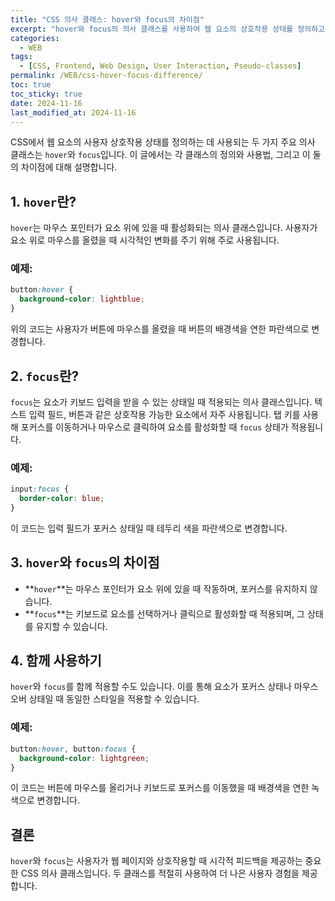 ```yaml
---
title: "CSS 의사 클래스: hover와 focus의 차이점"
excerpt: "hover와 focus의 의사 클래스를 사용하여 웹 요소의 상호작용 상태를 정의하고 스타일링하는 방법에 대해 알아봅니다."
categories:
  - WEB
tags:
  - [CSS, Frontend, Web Design, User Interaction, Pseudo-classes]
permalink: /WEB/css-hover-focus-difference/
toc: true
toc_sticky: true
date: 2024-11-16
last_modified_at: 2024-11-16
---
```


CSS에서 웹 요소의 사용자 상호작용 상태를 정의하는 데 사용되는 두 가지 주요 의사 클래스는 `hover`와 `focus`입니다. 이 글에서는 각 클래스의 정의와 사용법, 그리고 이 둘의 차이점에 대해 설명합니다.

## 1. `hover`란?
`hover`는 마우스 포인터가 요소 위에 있을 때 활성화되는 의사 클래스입니다. 사용자가 요소 위로 마우스를 올렸을 때 시각적인 변화를 주기 위해 주로 사용됩니다.

### 예제:
```css
button:hover {
  background-color: lightblue;
}
```
위의 코드는 사용자가 버튼에 마우스를 올렸을 때 버튼의 배경색을 연한 파란색으로 변경합니다.

## 2. `focus`란?
`focus`는 요소가 키보드 입력을 받을 수 있는 상태일 때 적용되는 의사 클래스입니다. 텍스트 입력 필드, 버튼과 같은 상호작용 가능한 요소에서 자주 사용됩니다. 탭 키를 사용해 포커스를 이동하거나 마우스로 클릭하여 요소를 활성화할 때 `focus` 상태가 적용됩니다.

### 예제:
```css
input:focus {
  border-color: blue;
}
```
이 코드는 입력 필드가 포커스 상태일 때 테두리 색을 파란색으로 변경합니다.

## 3. `hover`와 `focus`의 차이점
- **`hover`**는 마우스 포인터가 요소 위에 있을 때 작동하며, 포커스를 유지하지 않습니다.
- **`focus`**는 키보드로 요소를 선택하거나 클릭으로 활성화할 때 적용되며, 그 상태를 유지할 수 있습니다.

## 4. 함께 사용하기
`hover`와 `focus`를 함께 적용할 수도 있습니다. 이를 통해 요소가 포커스 상태나 마우스 오버 상태일 때 동일한 스타일을 적용할 수 있습니다.

### 예제:
```css
button:hover, button:focus {
  background-color: lightgreen;
}
```
이 코드는 버튼에 마우스를 올리거나 키보드로 포커스를 이동했을 때 배경색을 연한 녹색으로 변경합니다.

## 결론
`hover`와 `focus`는 사용자가 웹 페이지와 상호작용할 때 시각적 피드백을 제공하는 중요한 CSS 의사 클래스입니다. 두 클래스를 적절히 사용하여 더 나은 사용자 경험을 제공합니다.
